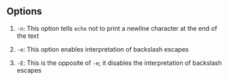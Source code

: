 
## Options

1. `-n`: This option tells `echo` not to print a newline character at the end of the text

2. `-e`: This option enables interpretation of backslash escapes

3. `-E`: This is the opposite of `-e`; it disables the interpretation of backslash escapes